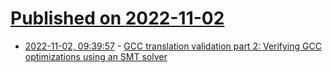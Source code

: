 # [Published on 2022-11-02](index.md)

* [2022-11-02, 09:39:57](https://lobste.rs/s/gympur/gcc_translation_validation_part_2) - [GCC translation validation part 2: Verifying GCC optimizations using an SMT solver](https://kristerw.github.io/2022/11/01/verifying-optimizations/)
